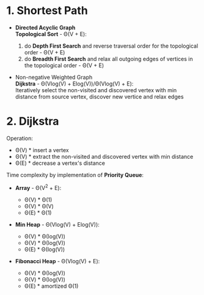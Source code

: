 # 1. Shortest Path
* **Directed Acyclic Graph**  
**Topological Sort** - Θ(V + E):  
  1. do **Depth First Search** and reverse traversal order for the topological order - Θ(V + E)
  2. do **Breadth First Search** and relax all outgoing edges of vertices in the topological order - Θ(V + E)

* Non-negative Weighted Graph  
**Dijkstra** - Θ(Vlog(V) + Elog(V))/Θ(Vlog(V) + E):  
Iteratively select the non-visited and discovered vertex with min distance from source vertex, discover new vertice and relax edges

# 2. Dijkstra
Operation:
* Θ(V) * insert a vertex 
* Θ(V) * extract the non-visited and discovered vertex with min distance
* Θ(E) * decrease a vertex's distance

Time complexity by implementation of **Priority Queue**:  
* **Array** - Θ(V<sup>2</sup> + E):
  * Θ(V) * Θ(1)
  * Θ(V) * Θ(V)
  * Θ(E) * Θ(1)

* **Min Heap** - Θ(Vlog(V) + Elog(V)):
  * Θ(V) * Θ(log(V))
  * Θ(V) * Θ(log(V))
  * Θ(E) * Θ(log(V))

* **Fibonacci Heap** - Θ(Vlog(V) + E):
  * Θ(V) * Θ(log(V))
  * Θ(V) * Θ(log(V))
  * Θ(E) * amortized Θ(1)
